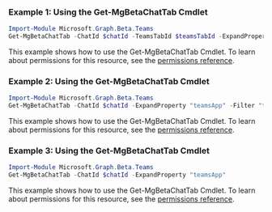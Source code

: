 ### Example 1: Using the Get-MgBetaChatTab Cmdlet
```powershell
Import-Module Microsoft.Graph.Beta.Teams
Get-MgBetaChatTab -ChatId $chatId -TeamsTabId $teamsTabId -ExpandProperty "teamsApp" 
```
This example shows how to use the Get-MgBetaChatTab Cmdlet.
To learn about permissions for this resource, see the [permissions reference](/graph/permissions-reference).
### Example 2: Using the Get-MgBetaChatTab Cmdlet
```powershell
Import-Module Microsoft.Graph.Beta.Teams
Get-MgBetaChatTab -ChatId $chatId -ExpandProperty "teamsApp" -Filter "teamsApp/id eq 'com.microsoft.teamspace.tab.web'" 
```
This example shows how to use the Get-MgBetaChatTab Cmdlet.
To learn about permissions for this resource, see the [permissions reference](/graph/permissions-reference).
### Example 3: Using the Get-MgBetaChatTab Cmdlet
```powershell
Import-Module Microsoft.Graph.Beta.Teams
Get-MgBetaChatTab -ChatId $chatId -ExpandProperty "teamsApp" 
```
This example shows how to use the Get-MgBetaChatTab Cmdlet.
To learn about permissions for this resource, see the [permissions reference](/graph/permissions-reference).
